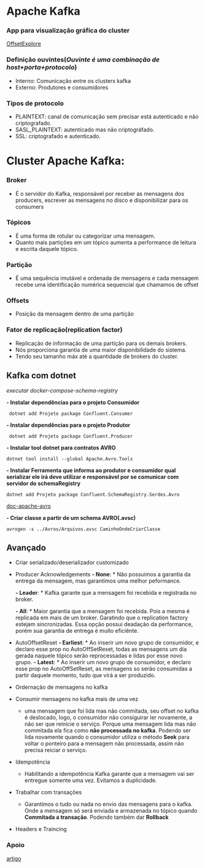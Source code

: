 # Apache Kafka

### App para visualização gráfica do cluster 
<a href="https://www.kafkatool.com/" target="_blank">OffsetExplore</a>

### Definição ouvintes(*Ouvinte é uma combinação de host+porta+protocolo*)
- Interno: Comunicação entre os clusters kafka
- Externo: Produtores e consumidores

### Tipos de protocolo
- PLAINTEXT: canal de comunicação sem precisar está autenticado e não criptografado.
- SASL_PLAINTEXT: autenticado mas não criptográfado.
- SSL: criptografado e autenticado.

# Cluster Apache Kafka:
### Broker
- É o servidor do Kafka, responsável por receber as mensagens dos producers, escrever as mensagens no disco e disponibilizar para os consumers
   
### Tópicos
- É uma forma de rotular ou categorizar uma mensagem.
- Quanto mais partições em um tópico aumenta a performance de leitura e escrita daquele tópico.
  
### Partição
- É uma sequência imutável e ordenada de mensagens e cada mensagem recebe uma identificação numérica sequencial que chamamos de offset

### Offsets
- Posição da mensagem dentro de uma partição

### Fator de replicação(replication factor)
- Replicação de informação de uma partição para os demais brokers.
- Nós proporciona garantia de uma maior disponibilidade do sistema.
- Tendo seu tamanho máx até a quantidade de brokers do cluster.
  
## Kafka com dotnet
*executar docker-compose-schema-registry*

**- Instalar dependências para o projeto Consumidor**

     dotnet add Projeto package Confluent.Consumer

**- Instalar dependências para o projeto Produtor**

     dotnet add Projeto package Confluent.Producer

**- Instalar tool dotnet para contratos AVRO**

    dotnet tool install --global Apache.Avro.Tools

**- Instalar  Ferramenta que informa ao produtor e consumidor qual serializar ele irá deve utilizar e responsável por se comunicar com servidor do schemaRegistry**

    dotnet add Projeto package Confluent.SchemaRegistry.Serdes.Avro

<a href="https://avro.apache.org/" target="_blank">doc-apache-avro</a>

**- Criar classe a partir de um schema AVRO(.avsc)**

    avrogen -s ../Avros/Arquivos.avsc CaminhoOndeCriarClasse

## Avançado
- Criar serializado/deserializador customizado
- Producer Acknowledgements
    **- None**:
        * Não possuimos a garantia da entrega da mensagem, mas garantimos uma melhor peformance.

    **- Leader**:
        * Kafka garante que a mensagem foi recebida e registrada no broker.

    **- All**:
        * Maior garantia que a mensagem foi recebida. Pois a mesma é replicada em mais de um broker.
        Garatindo que o replication factory estejam sincronizadas. Essa opção possui deadação da performance, porém sua garantia de entrega é muito eficiênte.

- AutoOffsetReset
    **- Earliest**:
        * Ao inserir um novo grupo de consumidor, e declaro esse prop no AutoOffSetReset, todas as mensagens um dia gerada naquele tópico serão reprocessadas e lidas por esse novo grupo.
    **- Latest**:
        * Ao inserir um novo grupo de consumidor, e declaro esse prop no AutoOffSetReset, as mensagens so serão consumidas a partir daquele momento, tudo que virá a ser produzido.

- Ordernação de mensagens no kafka

- Consumir mensagens no kafka mais de uma vez
    * uma mensagem que foi lida mas não commitada, seu offset no kafka é deslocado, logo, o consumidor não consiguirar ler novamente, a não ser que reinicie o serviço. Porque uma mensagem lida mas não commitada ela fica como **não processada no kafka**. Podendo ser lida novamente quando o consumidor utiliza o método **Seek** para voltar o ponteiro para a mensagem não processada, assim não precisa reiciar o serviço.
    
- Idempotência
    * Habilitando a idempotência Kafka garante que a mensagem vai ser entregue somente uma vez. Evitamos a duplicidade.
    
- Trabalhar com transações
    * Garantimos o tudo ou nada no envio das mensagens para o kafka. Onde a mensagem só será enviada e armazenada no tópico quando **Commitada a transação**. Podendo também dar **Rollback**
- Headers e Traincing


### Apoio
<a href="https://renatogroffe.medium.com/net-apache-kafka-guia-de-refer%C3%AAncia-3f82512df4c" target="_blank">artigo</a>